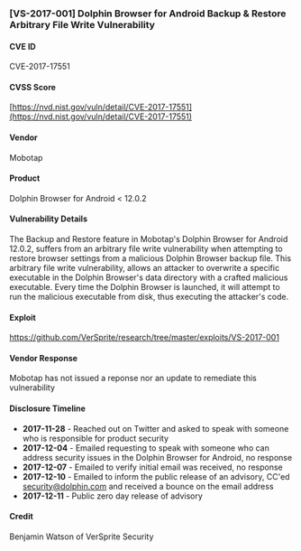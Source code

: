 ### [VS-2017-001] Dolphin Browser for Android Backup & Restore Arbitrary File Write Vulnerability
#### CVE ID
CVE-2017-17551

#### CVSS Score
[https://nvd.nist.gov/vuln/detail/CVE-2017-17551](https://nvd.nist.gov/vuln/detail/CVE-2017-17551)

#### Vendor
Mobotap

#### Product
Dolphin Browser for Android < 12.0.2

#### Vulnerability Details
The Backup and Restore feature in Mobotap's Dolphin Browser for Android 12.0.2, suffers from an arbitrary file write vulnerability when attempting to restore browser settings from a malicious Dolphin Browser backup file. This arbitrary file write vulnerability, allows an attacker to overwrite a specific executable in the Dolphin Browser's data directory with a crafted malicious executable. Every time the Dolphin Browser is launched, it will attempt to run the malicious executable from disk, thus executing the attacker's code.

#### Exploit
https://github.com/VerSprite/research/tree/master/exploits/VS-2017-001

#### Vendor Response
Mobotap has not issued a reponse nor an update to remediate this vulnerability 

#### Disclosure Timeline

* **2017-11-28** - Reached out on Twitter and asked to speak with someone who is responsible for product security
* **2017-12-04** - Emailed requesting to speak with someone who can address security issues in the Dolphin Browser for Android, no response
* **2017-12-07** - Emailed to verify initial email was received, no response
* **2017-12-10** - Emailed to inform the public release of an advisory, CC'ed security@dolphin.com and received a bounce on the email address
* **2017-12-11** - Public zero day release of advisory

#### Credit
Benjamin Watson of VerSprite Security 
